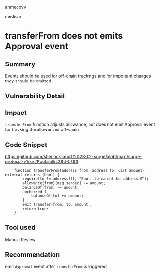 ahmedovv

medium

# transferFrom does not emits Approval event

## Summary

Events should be used for off-chain trackings and for important changes they should be emitted.

## Vulnerability Detail

## Impact

```transferFrom``` function adjusts allowance, but does not emit Approval event for tracking the allowances off-chain

## Code Snippet

https://github.com/sherlock-audit/2023-02-surge/blob/main/surge-protocol-v1/src/Pool.sol#L284-L293

```solidity
    function transferFrom(address from, address to, uint amount) external returns (bool) {
        require(to != address(0), "Pool: to cannot be address 0");
        allowance[from][msg.sender] -= amount;
        balanceOf[from] -= amount;
        unchecked {
            balanceOf[to] += amount;
        }
        emit Transfer(from, to, amount);
        return true;
    }
```


## Tool used

Manual Review

## Recommendation

emit ```Approval``` event after ```transferFrom``` is triggered.